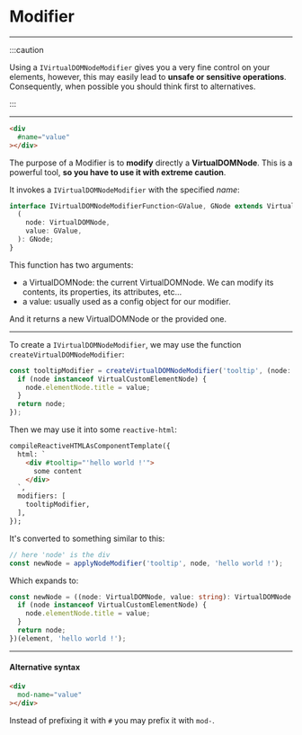 # Modifier

---

:::caution

Using a `IVirtualDOMNodeModifier` gives you a very fine control on your elements, however,
this may easily lead to **unsafe or sensitive operations**.
Consequently, when possible you should think first to alternatives.

:::

---

```html
<div
  #name="value"
></div>
```

The purpose of a Modifier is to **modify** directly a **VirtualDOMNode**.
This is a powerful tool, **so you have to use it with extreme caution**.

It invokes a `IVirtualDOMNodeModifier` with the specified *name*:

```ts
interface IVirtualDOMNodeModifierFunction<GValue, GNode extends VirtualDOMNode> {
  (
    node: VirtualDOMNode,
    value: GValue,
  ): GNode;
}
```

This function has two arguments:

- a VirtualDOMNode: the current VirtualDOMNode. We can modify its contents, its properties, its attributes, etc...
- a value: usually used as a config object for our modifier.

And it returns a new VirtualDOMNode or the provided one.

---

To create a `IVirtualDOMNodeModifier`, we may use the function `createVirtualDOMNodeModifier`:

```ts
const tooltipModifier = createVirtualDOMNodeModifier('tooltip', (node: VirtualDOMNode, value: string): VirtualDOMNode => {
  if (node instanceof VirtualCustomElementNode) {
    node.elementNode.title = value;
  }
  return node;
});
```

Then we may use it into some `reactive-html`:

```html
compileReactiveHTMLAsComponentTemplate({
  html: `
    <div #tooltip="'hello world !'">
      some content
    </div>
  `,
  modifiers: [
    tooltipModifier,
  ],
});
```

It's converted to something similar to this:

```ts
// here 'node' is the div
const newNode = applyNodeModifier('tooltip', node, 'hello world !');
```

Which expands to:

```ts
const newNode = ((node: VirtualDOMNode, value: string): VirtualDOMNode => {
  if (node instanceof VirtualCustomElementNode) {
    node.elementNode.title = value;
  }
  return node;
})(element, 'hello world !');
```

---

#### Alternative syntax

```html
<div
  mod-name="value"
></div>
```

Instead of prefixing it with `#` you may prefix it with `mod-`.


